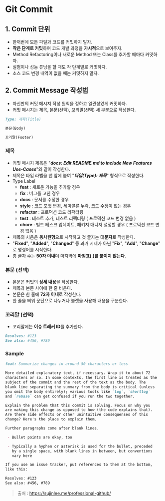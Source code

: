# Git Commit

## 1. Commit 단위

* 한꺼번에 모든 파일과 코드를 커밋하지 말자.
* **작은 단계로 커밋**하여 코드 개발 과정을 **가시적**으로 보여주자.
* Method Refactoring이나 새로운 Method 또는 Class를 추가할 때마다 커밋하자.
* 실험이나 성능 튜닝을 할 때도 각 단계별로 커밋하자.
* 소스 코드 변경 내역이 없을 때는 커밋하지 말자.



## 2. Commit Message 작성법

* 자신만의 커밋 메시지 작성 원칙을 정하고 일관성있게 커밋하자.
* 커밋 메시지는 제목, 본문(선택), 꼬리말(선택) 세 부분으로 작성한다.

```markdown
Type: 제목(Title)

본문(Body)

꼬리말(Footer)
```



### 제목

* 커밋 메시지 제목은 "***docs: Edit README.md to include New Features Use-Cases***"와 같이 작성한다.
* 제목은 타입 라벨을 맨 앞에 붙여 "***타입(Type): 제목***" 형식으로 작성한다.
* Type Label
  * **feat** : 새로운 기능을 추가할 경우
  * **fix** : 버그를 고친 경우
  * **docs** : 문서를 수정한 경우
  * **style** : 코드 포맷 변경, 세미콜론 누락, 코드 수정이 없는 경우
  * **refactor** : 프로덕션 코드 리팩터링
  * **test** : 테스트 추가, 테스트 리팩터링 ( 프로덕션 코드 변경 없음 )
  * **chore** : 빌드 테스크 업데이트, 패키지 매니저 설정할 경우 ( 프로덕션 코드 변경 없음 )
* 제목의 처음은 **동사원형**으로 시작하고 첫 글자는 **대문자**로 작성한다.
* "**Fixed**", "**Added**", "**Changed**" 등 과거 시제가 아닌 "**Fix**", "**Add**", "**Change**" 로 명령어를 시작한다.
* 총 글자 수는 **50자 이내**며 마지막에 **마침표(.)를 붙이지 않는다.**



### 본문 (선택)

* 본문은 커밋의 **상세 내용**을 작성한다.
* 제목과 본문 사이에 한 줄 비운다.
* 본문은 한 줄에 **72자 이내**로 작성한다.
* 한 줄을 띄워 문단으로 나누거나 불렛을 사용해 내용을 구분한다.



### 꼬리말 (선택)

* 꼬리말에는 **이슈 트래커 ID**를 추가한다.

```markdown
Resolves: #123
See also: #456, #789
```



### Sample

```markdown
feat: Summarize changes in around 50 characters or less

More detailed explanatory text, if necessary. Wrap it to about 72
characters or so. In some contexts, the first line is treated as the
subject of the commit and the rest of the text as the body. The
blank line separating the summary from the body is critical (unless
you omit the body entirely); various tools like `log`, `shortlog`
and `rebase` can get confused if you run the two together.

Explain the problem that this commit is solving. Focus on why you
are making this change as opposed to how (the code explains that).
Are there side effects or other unintuitive consequenses of this
change? Here's the place to explain them.

Further paragraphs come after blank lines.

 - Bullet points are okay, too

 - Typically a hyphen or asterisk is used for the bullet, preceded
   by a single space, with blank lines in between, but conventions
   vary here

If you use an issue tracker, put references to them at the bottom,
like this:

Resolves: #123
See also: #456, #789
```


> 출처 : https://sujinlee.me/professional-github/